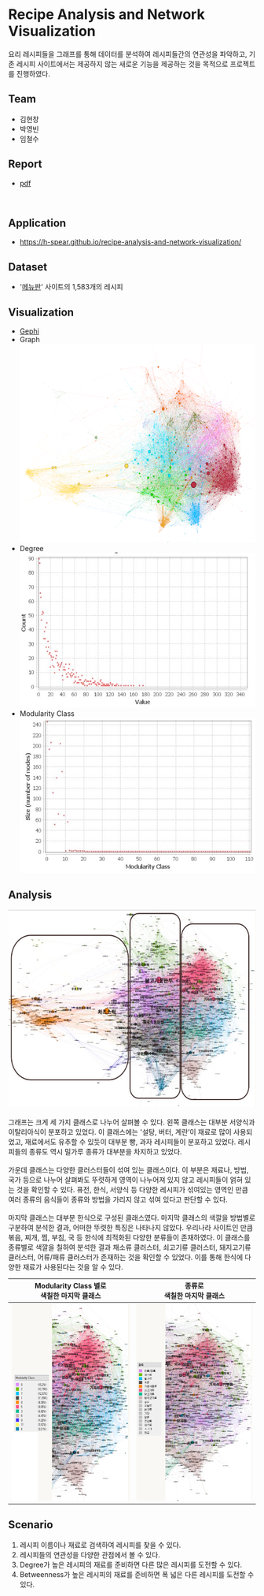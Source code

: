 # Recipe Analysis and Network Visualization

요리 레시피들을 그래프를 통해 데이터를 분석하여 레시피들간의 연관성을 파악하고, 기존 레시피 사이트에서는 제공하지 않는 새로운 기능을 제공하는 것을 목적으로 프로젝트를 진행하였다.

## Team

-   김현창
-   박영빈
-   임철수

## Report

-   [pdf](_docs/report.pdf)

<br/>

## Application

-   https://h-spear.github.io/recipe-analysis-and-network-visualization/

## Dataset

-   '<a href='https://www.menupan.com/cook/recipe_search.asp'>메뉴판</a>' 사이트의 1,583개의 레시피

## Visualization

-   [Gephi](https://gephi.org/)<br/>
-   Graph<br/>
    <img src="_docs/graph.png" width="600px" height="404px">
-   Degree<br/>
    <img src="_docs/degree.jpg" width="500px" height="315px">
-   Modularity Class<br/>
    <img src="_docs/modularity.jpg" width="500px" height="315px">

## Analysis

<img src="_docs/fig1.jpg" width="600px" height="400px"><br/><br/>
그래프는 크게 세 가지 클래스로 나누어 살펴볼 수 있다. 왼쪽 클래스는 대부분 서양식과 이탈리아식이 분포하고 있었다. 이 클래스에는 '설탕, 버터, 계란’이 재료로 많이 사용되었고, 재료에서도 유추할 수 있듯이 대부분 빵, 과자 레시피들이 분포하고 있었다. 레시피들의 종류도 역시 밀가루 종류가 대부분을 차지하고 있었다.<br/><br/>
가운데 클래스는 다양한 클러스터들이 섞여 있는 클래스이다. 이 부분은 재료나, 방법, 국가 등으로 나누어 살펴봐도 뚜렷하게 영역이 나누어져 있지 않고 레시피들이 얽혀 있는 것을 확인할 수 있다. 퓨전, 한식, 서양식 등 다양한 레시피가 섞여있는 영역인 만큼 여러 종류의 음식들이 종류와 방법을 가리지 않고 섞여 있다고 판단할 수 있다.<br/><br/>
마지막 클래스는 대부분 한식으로 구성된 클래스였다. 마지막 클래스의 색깔을 방법별로 구분하여 분석한 결과, 어떠한 뚜렷한 특징은 나타나지 않았다. 우리나라 사이트인 만큼 볶음, 찌개, 찜, 부침, 국 등 한식에 최적화된 다양한 분류들이 존재하였다. 이 클래스를 종류별로 색깔을 칠하여 분석한 결과 채소류 클러스터, 쇠고기류 클러스터, 돼지고기류 클러스터, 어류/패류 클러스터가 존재하는 것을 확인할 수 있었다. 이를 통해 한식에 다양한 재료가 사용된다는 것을 알 수 있다.<br/>

|      Modularity Class 별로<br>색칠한 마지막 클래스      |             종류로 <br>색칠한 마지막 클래스             |
| :-----------------------------------------------------: | :-----------------------------------------------------: |
| <img src="_docs/fig2.png" width="250px" height="400px"> | <img src="_docs/fig3.jpg" width="250px" height="400px"> |

## Scenario

1. 레시피 이름이나 재료로 검색하여 레시피를 찾을 수 있다.
2. 레시피들의 연관성을 다양한 관점에서 볼 수 있다.
3. Degree가 높은 레시피의 재료를 준비하면 다른 많은 레시피를 도전할 수 있다.
4. Betweenness가 높은 레시피의 재료를 준비하면 폭 넓은 다른 레시피를 도전할 수 있다.
